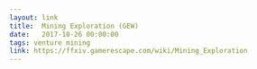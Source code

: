 ```yaml
---
layout: link
title:  Mining Exploration (GEW)
date:   2017-10-26 00:00:00
tags: venture mining
link: https://ffxiv.gamerescape.com/wiki/Mining_Exploration
---
```

